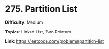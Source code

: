 # 275. Partition List

**Difficulty**: Medium

**Topics**: Linked List, Two Pointers

**Link**: https://leetcode.com/problems/partition-list
